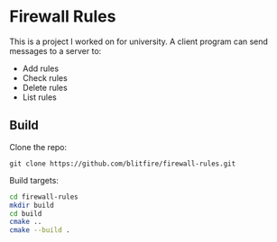 # Firewall Rules

This is a project I worked on for university. A client program can send messages to a server to:
- Add rules
- Check rules
- Delete rules
- List rules

## Build

Clone the repo:
```
git clone https://github.com/blitfire/firewall-rules.git
```
Build targets:
```sh
cd firewall-rules
mkdir build
cd build
cmake ..
cmake --build .
```
